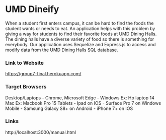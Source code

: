 # UMD Dineify
When a student first enters campus, it can be hard to find the foods the student wants or needs to eat. An application helps with this problem by giving a way for students to find their favorite foods at UMD Dining Halls. The dining halls have a diverse variety of food so there is something for everybody. Our application uses Sequelize and Express.js to access and modify data from the UMD Dining Halls SQL database.

### Link to Website
https://group7-final.herokuapp.com/

### Target Browsers
Desktop/Laptops
		- Chrome, Microsoft Edge
		- Windows
			Ex: Hp laptop 14
        Mac 
			Ex: Macbook Pro 15
 	Tablets
		- Ipad on IOS
		- Surface Pro 7 on Windows
	Mobile
		- Samsung Galaxy S8+ on Android
		- iPhone 7+ on IOS

### Links

http://localhost:3000/manual.html




